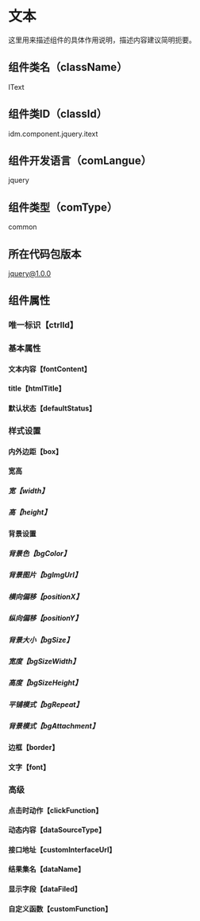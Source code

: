 # 文本
这里用来描述组件的具体作用说明，描述内容建议简明扼要。
## 组件类名（className）
IText
## 组件类ID（classId）
idm.component.jquery.itext
## 组件开发语言（comLangue）
jquery
## 组件类型（comType）
common
## 所在代码包版本
jquery@1.0.0
## 组件属性
### 唯一标识【ctrlId】
### 基本属性
#### 文本内容【fontContent】
#### title【htmlTitle】
#### 默认状态【defaultStatus】
### 样式设置
#### 内外边距【box】
#### 宽高
##### 宽【width】
##### 高【height】
#### 背景设置
##### 背景色【bgColor】
##### 背景图片【bgImgUrl】
##### 横向偏移【positionX】
##### 纵向偏移【positionY】
##### 背景大小【bgSize】
##### 宽度【bgSizeWidth】
##### 高度【bgSizeHeight】
##### 平铺模式【bgRepeat】
##### 背景模式【bgAttachment】
#### 边框【border】
#### 文字【font】
### 高级
#### 点击时动作【clickFunction】
#### 动态内容【dataSourceType】
#### 接口地址【customInterfaceUrl】
#### 结果集名【dataName】
#### 显示字段【dataFiled】
#### 自定义函数【customFunction】